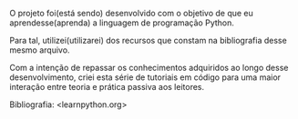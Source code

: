   O projeto foi(está sendo) desenvolvido com o objetivo de que eu aprendesse(aprenda) a linguagem de programação Python.
  
  Para tal, utilizei(utilizarei) dos recursos que constam na bibliografia desse mesmo arquivo.
  
  Com a intenção de repassar os conhecimentos adquiridos ao longo desse desenvolvimento, criei esta série de tutoriais em código para uma maior interação entre teoria e prática passiva aos leitores.
  
  Bibliografia:
  <learnpython.org>
  
